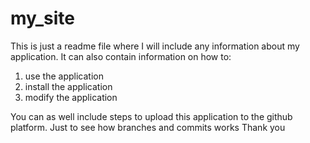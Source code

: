 # my_site
This is just a readme file where I will include any information about my application. It can also contain information on how to:
1. use the application
2. install the application
3. modify the application

You can as well include steps to upload this application to the github platform. Just to see how branches and commits works
Thank you
